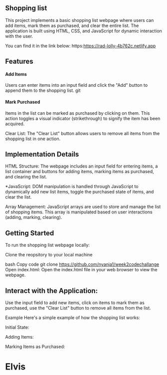 ## Shopping list

This project implements a basic shopping list webpage where users can add items, mark them as purchased, and clear the entire list. The application is built using HTML, CSS, and JavaScript for dynamic interaction with the user.

You can find it in the link below:
 https:https://rad-lolly-4b762c.netlify.app

## Features

#### Add Items

Users can enter items into an input field and click the "Add" button to append them to the shopping list.
git

#### Mark Purchased

Items in the list can be marked as purchased by clicking on them. This action toggles a visual indicator (strikethrough) to signify the item has been acquired.

Clear List: The "Clear List" button allows users to remove all items from the shopping list in one action.

## Implementation Details

HTML Structure: The webpage includes an input field for entering items, a list container and buttons for adding items, marking items as purchased, and clearing the list.

\*JavaScript: DOM manipulation is handled through JavaScript to dynamically add new list items, toggle the purchased state of items, and clear the list.

Array Management: JavaScript arrays are used to store and manage the list of shopping items. This array is manipulated based on user interactions (adding, marking, clearing).

## Getting Started

To run the shopping list webpage locally:

Clone the reopsitory to your local machine

bash
Copy code
git clone https://github.com/nyanja1/week2codechallange
Open index.html: Open the index.html file in your web browser to view the webpage.

## Interact with the Application:

Use the input field to add new items,
click on items to mark them as purchased,
use the "Clear List" button to remove all items from the list.

Example
Here's a simple example of how the shopping list works:

Initial State:

Adding Items:

Marking Items as Purchased:

# Elvis
